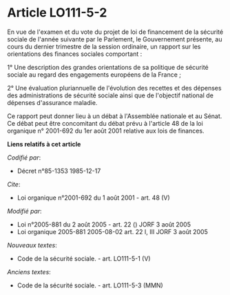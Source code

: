 # Article LO111-5-2

En vue de l'examen et du vote du projet de loi de financement de la sécurité sociale de l'année suivante par le Parlement, le
Gouvernement présente, au cours du dernier trimestre de la session ordinaire, un rapport sur les orientations des finances
sociales comportant :

1° Une description des grandes orientations de sa politique de sécurité sociale au regard des engagements européens de la
France ;

2° Une évaluation pluriannuelle de l'évolution des recettes et des dépenses des administrations de sécurité sociale ainsi que
de l'objectif national de dépenses d'assurance maladie.

Ce rapport peut donner lieu à un débat à l'Assemblée nationale et au Sénat. Ce débat peut être concomitant du débat prévu à
l'article 48 de la loi organique n° 2001-692 du 1er août 2001 relative aux lois de finances.

**Liens relatifs à cet article**

_Codifié par_:

  - Décret n°85-1353 1985-12-17

_Cite_:

  - Loi organique n°2001-692 du 1 août 2001 - art. 48 (V)

_Modifié par_:

  - Loi n°2005-881 du 2 août 2005 - art. 22 () JORF 3 août 2005
  - Loi organique 2005-881 2005-08-02 art. 22 I, III JORF 3 août 2005

_Nouveaux textes_:

  - Code de la sécurité sociale. - art. LO111-5-1 (V)

_Anciens textes_:

  - Code de la sécurité sociale. - art. LO111-5-3 (MMN)
